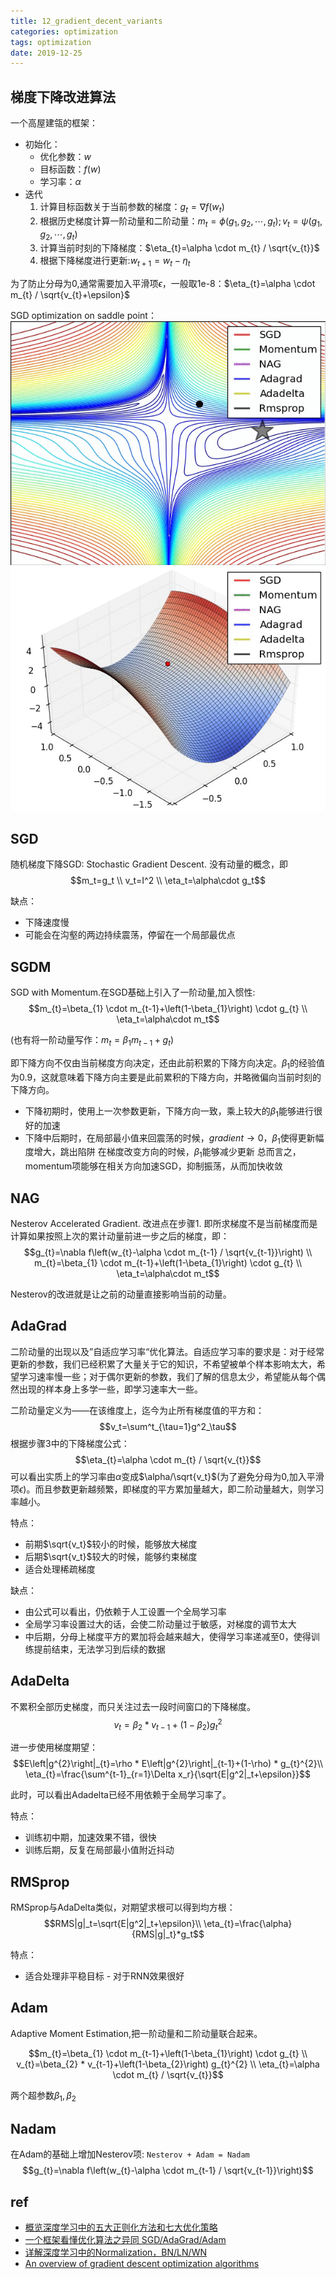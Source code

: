 ```yaml
---
title: 12_gradient_decent_variants
categories: optimization
tags: optimization
date: 2019-12-25
---
```


## 梯度下降改进算法

一个高屋建瓴的框架：
- 初始化：
    - 优化参数：$w$
    - 目标函数：$f(w)$
    - 学习率：$\alpha$
- 迭代
    1. 计算目标函数关于当前参数的梯度：$g_t=\nabla f(w_t)$
    2. 根据历史梯度计算一阶动量和二阶动量：$m_{t}=\phi\left(g_{1}, g_{2}, \cdots, g_{t}\right) ; v_{t}=\psi\left(g_{1}, g_{2}, \cdots, g_{t}\right)$
    3. 计算当前时刻的下降梯度：$\eta_{t}=\alpha \cdot m_{t} / \sqrt{v_{t}}$
    4. 根据下降梯度进行更新:$w_{t+1}=w_{t}-\eta_{t}$

为了防止分母为0,通常需要加入平滑项$\epsilon$，一般取1e-8：$\eta_{t}=\alpha \cdot m_{t} / \sqrt{v_{t}+\epsilon}$

SGD optimization on saddle point：
![SGD optimization on saddle point](pics/optimizer2.gif) ![SGD optimization on saddle point](pics/optimizer1.gif)

## SGD

随机梯度下降SGD: Stochastic Gradient Descent. 没有动量的概念，即
$$m_t=g_t   \\
v_t=I^2     \\
\eta_t=\alpha\cdot g_t$$

缺点：
- 下降速度慢
- 可能会在沟壑的两边持续震荡，停留在一个局部最优点

## SGDM

SGD with Momentum.在SGD基础上引入了一阶动量,加入惯性:
$$m_{t}=\beta_{1} \cdot m_{t-1}+\left(1-\beta_{1}\right) \cdot g_{t}    \\
\eta_t=\alpha\cdot m_t$$

(也有将一阶动量写作：$m_t=\beta_1m_{t-1}+g_t$)

即下降方向不仅由当前梯度方向决定，还由此前积累的下降方向决定。$\beta_1$的经验值为0.9，这就意味着下降方向主要是此前累积的下降方向，并略微偏向当前时刻的下降方向。
- 下降初期时，使用上一次参数更新，下降方向一致，乘上较大的$\beta_1$能够进行很好的加速
- 下降中后期时，在局部最小值来回震荡的时候，$gradient\rightarrow0$，$\beta_1$使得更新幅度增大，跳出陷阱
在梯度改变方向的时候，$\beta_1$能够减少更新 总而言之，momentum项能够在相关方向加速SGD，抑制振荡，从而加快收敛

## NAG

Nesterov Accelerated Gradient. 改进点在步骤1. 即所求梯度不是当前梯度而是计算如果按照上次的累计动量前进一步之后的梯度，即：
$$g_{t}=\nabla f\left(w_{t}-\alpha \cdot m_{t-1} / \sqrt{v_{t-1}}\right) \\
m_{t}=\beta_{1} \cdot m_{t-1}+\left(1-\beta_{1}\right) \cdot g_{t}    \\
\eta_t=\alpha\cdot m_t$$

Nesterov的改进就是让之前的动量直接影响当前的动量。

## AdaGrad

二阶动量的出现以及”自适应学习率“优化算法。自适应学习率的要求是：对于经常更新的参数，我们已经积累了大量关于它的知识，不希望被单个样本影响太大，希望学习速率慢一些；对于偶尔更新的参数，我们了解的信息太少，希望能从每个偶然出现的样本身上多学一些，即学习速率大一些。

二阶动量定义为——在该维度上，迄今为止所有梯度值的平方和：
$$v_t=\sum^t_{\tau=1}g^2_\tau$$
根据步骤3中的下降梯度公式：
$$\eta_{t}=\alpha \cdot m_{t} / \sqrt{v_{t}}$$
可以看出实质上的学习率由$\alpha$变成$\alpha/\sqrt{v_t}$(为了避免分母为0,加入平滑项$\epsilon$)。而且参数更新越频繁，即梯度的平方累加量越大，即二阶动量越大，则学习率越小。

特点：

- 前期$\sqrt{v_t}$较小的时候，能够放大梯度
- 后期$\sqrt{v_t}$较大的时候，能够约束梯度
- 适合处理稀疏梯度

缺点：
- 由公式可以看出，仍依赖于人工设置一个全局学习率
- 全局学习率设置过大的话，会使二阶动量过于敏感，对梯度的调节太大
- 中后期，分母上梯度平方的累加将会越来越大，使得学习率递减至0，使得训练提前结束，无法学习到后续的数据

## AdaDelta

不累积全部历史梯度，而只关注过去一段时间窗口的下降梯度。
$$v_{t}=\beta_{2} * v_{t-1}+\left(1-\beta_{2}\right) g_{t}^{2}$$

进一步使用梯度期望：
$$E\left|g^{2}\right|_{t}=\rho * E\left|g^{2}\right|_{t-1}+(1-\rho) * g_{t}^{2}\\
\eta_{t}=\frac{\sum^{t-1}_{r=1}\Delta x_r}{\sqrt{E|g^2|_t+\epsilon}}$$

此时，可以看出Adadelta已经不用依赖于全局学习率了。

特点：
- 训练初中期，加速效果不错，很快
- 训练后期，反复在局部最小值附近抖动

## RMSprop

RMSprop与AdaDelta类似，对期望求根可以得到均方根：
$$RMS|g|_t=\sqrt{E|g^2|_t+\epsilon}\\
\eta_{t}=\frac{\alpha}{RMS|g|_t}*g_t$$

特点：
- 适合处理非平稳目标 - 对于RNN效果很好

## Adam

Adaptive Moment Estimation,把一阶动量和二阶动量联合起来。

$$m_{t}=\beta_{1} \cdot m_{t-1}+\left(1-\beta_{1}\right) \cdot g_{t} \\
v_{t}=\beta_{2} * v_{t-1}+\left(1-\beta_{2}\right) g_{t}^{2}    \\
\eta_{t}=\alpha \cdot m_{t} / \sqrt{v_{t}}$$

两个超参数$\beta_1,\beta_2$

## Nadam

在Adam的基础上增加Nesterov项: `Nesterov + Adam = Nadam`
$$g_{t}=\nabla f\left(w_{t}-\alpha \cdot m_{t-1} / \sqrt{v_{t-1}}\right)$$




## ref


- [概览深度学习中的五大正则化方法和七大优化策略](https://zhuanlan.zhihu.com/p/32194445)
- [一个框架看懂优化算法之异同 SGD/AdaGrad/Adam](https://zhuanlan.zhihu.com/p/32230623)
- [详解深度学习中的Normalization，BN/LN/WN](https://zhuanlan.zhihu.com/p/33173246)
- [An overview of gradient descent optimization algorithms](https://ruder.io/optimizing-gradient-descent/)
